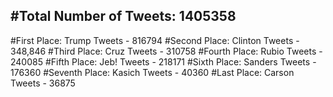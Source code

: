 #Total Number of Tweets: 1405358 
---
#First Place: Trump Tweets - 816794
#Second Place: Clinton Tweets - 348,846
#Third Place: Cruz Tweets - 310758
#Fourth Place: Rubio Tweets - 240085
#Fifth Place: Jeb! Tweets - 218171
#Sixth Place: Sanders Tweets - 176360
#Seventh Place: Kasich Tweets - 40360
#Last Place: Carson Tweets - 36875
